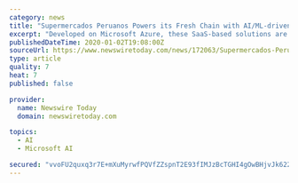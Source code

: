 ```yaml
---
category: news
title: "Supermercados Peruanos Powers its Fresh Chain with AI/ML-driven Supply Chain Solutions from JDA"
excerpt: "Developed on Microsoft Azure, these SaaS-based solutions are driven by AI and ML from Blue Yonder for exacting precision and to make more informed, risk-aware business decisions. “No matter what, inventory out-of-stocks cost lost sales and worse, prevent future sales. With the ever-evolving grocery market and myriad of options for shoppers ..."
publishedDateTime: 2020-01-02T19:08:00Z
sourceUrl: https://www.newswiretoday.com/news/172063/Supermercados-Peruanos-Powers-its-Fresh-Chain-with-AI-and-ML-driven-Supply-Chain-Solutions-from-JDA/
type: article
quality: 7
heat: 7
published: false

provider:
  name: Newswire Today
  domain: newswiretoday.com

topics:
  - AI
  - Microsoft AI

secured: "vvoFU2quxq3r7E+mXuMyrwfPQVfZZspnT2E93fIMJzBcTGHI4gOwBHjvJk622v2EcDbT9APja1YdLlmbY5ei+S+6i0QjagwJC0Hvdx7gqez9iZ5jKydQyDygdQj75BtAVIkPGiumhyO5SkYLPe9xZ1/cYKZBxDfJF/PfMdG2VXVeowcxckfjtq09wuJ4Sg5kc2/gBBbUCe49PXUu2BTGU76yIgDs0V88PrdsmlFRoVfGZDXSPLvew0F2DkZoxjBBdtiDhHWUo7EbxiYITenfew==;sgJpi22oIvR7cV3dDmvxfg=="
---
```


